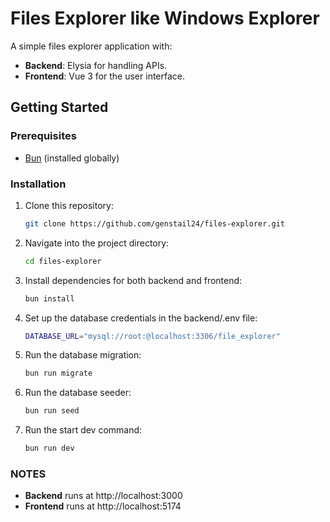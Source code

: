 # Files Explorer like Windows Explorer

A simple files explorer application with:
- **Backend**: Elysia for handling APIs.
- **Frontend**: Vue 3 for the user interface.

## Getting Started

### Prerequisites
- [Bun](https://bun.sh/) (installed globally)

### Installation
1. Clone this repository:
   ```bash
   git clone https://github.com/genstail24/files-explorer.git
2. Navigate into the project directory:
   ```bash
   cd files-explorer
3. Install dependencies for both backend and frontend:
   ```bash
   bun install
4. Set up the database credentials in the backend/.env file:
   ```bash
   DATABASE_URL="mysql://root:@localhost:3306/file_explorer"
5. Run the database migration:
   ```bash
   bun run migrate
6. Run the database seeder:
   ```bash
   bun run seed
7. Run the start dev command:
   ```bash
   bun run dev

### NOTES
- **Backend** runs at http://localhost:3000
- **Frontend** runs at http://localhost:5174